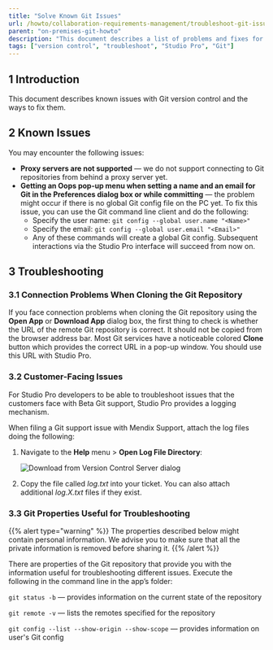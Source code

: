 ```yaml
---
title: "Solve Known Git Issues"
url: /howto/collaboration-requirements-management/troubleshoot-git-issues/
parent: "on-premises-git-howto"
description: "This document describes a list of problems and fixes for Git version control issues."
tags: ["version control", "troubleshoot", "Studio Pro", "Git"]
---
```


## 1 Introduction

This document describes known issues with Git version control and the ways to fix them.

## 2 Known Issues

You may encounter the following issues:

* **Proxy servers are not supported** — we do not support connecting to Git repositories from behind a proxy server yet. 
* **Getting an Oops pop-up menu when setting a name and an email for Git in the Preferences dialog box or while committing** — the problem might occur if there is no global Git config file on the PC yet. To fix this issue, you can use the Git command line client and do the following:
    - Specify the user name:
    `git config --global user.name "<Name>"`
    - Specify the email:
    `git config --global user.email "<Email>"`
    - Any of these commands will create a global Git config. Subsequent interactions via the Studio Pro interface will succeed from now on.


## 3 Troubleshooting

### 3.1 Connection Problems When Cloning the Git Repository

If you face connection problems when cloning the Git repository using the **Open App** or **Download App** dialog box, the first thing to check is whether the URL of the remote Git repository is correct. It should not be copied from the browser address bar. Most Git services have a noticeable colored **Clone** button which provides the correct URL in a pop-up window. You should use this URL with Studio Pro.


### 3.2 Customer-Facing Issues

For Studio Pro developers to be able to troubleshoot issues that the customers face with Beta Git support, Studio Pro provides a logging mechanism.


When filing a Git support issue with Mendix Support, attach the log files doing the following:

1.	Navigate to the **Help** menu > **Open Log File Directory**:

    ![Download from Version Control Server dialog](attachments/on-premises-git-howto/open-log-file-directory-menu.png)

2.	Copy the file called *log.txt* into your ticket. You can also attach additional *log.X.txt* files if they exist.

### 3.3 Git Properties Useful for Troubleshooting

{{% alert type="warning" %}}
The properties described below might contain personal information. We advise you to make sure that all the private information is removed before sharing it. 
{{% /alert %}}

There are properties of the Git repository that provide you with the information useful for troubleshooting different issues. Execute the following in the command line in the app’s folder:

`git status -b` — provides information on the current state of the repository

`git remote -v` — lists the remotes specified for the repository

`git config --list --show-origin --show-scope` — provides information on user's Git config

